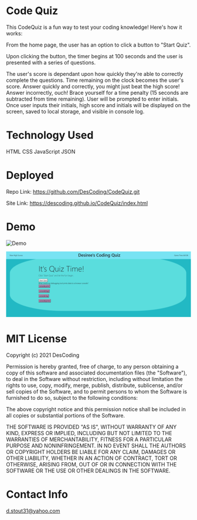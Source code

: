 # Code Quiz

This CodeQuiz is a fun way to test your coding knowledge!  Here's how it works:

From the home page, the user has an option to click a button to "Start Quiz".

Upon clicking the button, the timer begins at 100 seconds and the user is presented with a series of questions. 

The user's score is dependant upon how quickly they're able to correctly complete the questions.  Time remaining on the clock becomes the user's score.  Answer quickly and correctly, you might just beat the high score! Answer incorrectly, ouch!  Brace yourself for a time penalty (15 seconds are subtracted from time remaining).  User will be prompted to enter initials.  Once user inputs their initials,  high score and initials will be displayed on the screen, saved to local storage, and visible in console log.  

# Technology Used

HTML
CSS
JavaScript
JSON

# Deployed

Repo Link:  https://github.com/DesCoding/CodeQuiz.git

Site Link:  https://descoding.github.io/CodeQuiz/index.html

# Demo
![Demo](Assets/Quiz.gif)

![Demo](Assets/QUIZDEMO.png)

# MIT License

Copyright (c) 2021 DesCoding

Permission is hereby granted, free of charge, to any person obtaining a copy
of this software and associated documentation files (the "Software"), to deal
in the Software without restriction, including without limitation the rights
to use, copy, modify, merge, publish, distribute, sublicense, and/or sell
copies of the Software, and to permit persons to whom the Software is
furnished to do so, subject to the following conditions:

The above copyright notice and this permission notice shall be included in all
copies or substantial portions of the Software.

THE SOFTWARE IS PROVIDED "AS IS", WITHOUT WARRANTY OF ANY KIND, EXPRESS OR
IMPLIED, INCLUDING BUT NOT LIMITED TO THE WARRANTIES OF MERCHANTABILITY,
FITNESS FOR A PARTICULAR PURPOSE AND NONINFRINGEMENT. IN NO EVENT SHALL THE
AUTHORS OR COPYRIGHT HOLDERS BE LIABLE FOR ANY CLAIM, DAMAGES OR OTHER
LIABILITY, WHETHER IN AN ACTION OF CONTRACT, TORT OR OTHERWISE, ARISING FROM,
OUT OF OR IN CONNECTION WITH THE SOFTWARE OR THE USE OR OTHER DEALINGS IN THE
SOFTWARE.

# Contact Info
d.stout31@yahoo.com